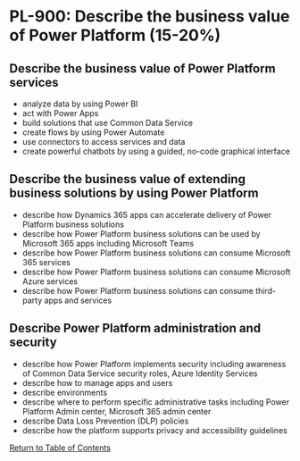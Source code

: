 # PL-900: Describe the business value of Power Platform (15-20%)

## Describe the business value of Power Platform services
- analyze data by using Power BI
- act with Power Apps
- build solutions that use Common Data Service
- create flows by using Power Automate
- use connectors to access services and data
- create powerful chatbots by using a guided, no-code graphical interface

## Describe the business value of extending business solutions by using Power Platform
- describe how Dynamics 365 apps can accelerate delivery of Power Platform business solutions
- describe how Power Platform business solutions can be used by Microsoft 365 apps including Microsoft Teams
- describe how Power Platform business solutions can consume Microsoft 365 services
- describe how Power Platform business solutions can consume Microsoft Azure services
- describe how Power Platform business solutions can consume third-party apps and services

## Describe Power Platform administration and security
- describe how Power Platform implements security including awareness of Common Data Service security roles, Azure Identity Services
- describe how to manage apps and users
- describe environments
- describe where to perform specific administrative tasks including Power Platform Admin center, Microsoft 365 admin center
- describe Data Loss Prevention (DLP) policies
- describe how the platform supports privacy and accessibility guidelines

[Return to Table of Contents](README.md)